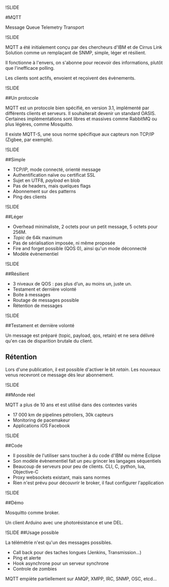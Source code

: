 !SLIDE

#MQTT

Message Queue Telemetry Transport

!SLIDE

MQTT a été initialement conçu par des chercheurs d'IBM et de Cirrus Link Solution
comme un remplaçant de SNMP, simple, léger et résilient.

Il fonctionne à l'envers, on s'abonne pour recevoir des informations, plutôt que l'inefficace polling.

Les clients sont actifs, envoient et reçoivent des évènements.

!SLIDE

##Un protocole

MQTT est un protocole bien spécifié, en version 3.1, implémenté par différents clients et serveurs.
Il souhaiterait devenir un standard OASIS.
Certaines implémentations sont libres et massives comme RabbitMQ ou plus légères, comme Mosquitto.

Il existe MQTT-S, une sous norme spécifique aux capteurs non TCP/IP (Zigbee, par exemple).

!SLIDE

##Simple

* TCP/IP, mode connecté, orienté message
* Authentification naïve ou certificat SSL
* Sujet en UTF8, _payload_ en blob
* Pas de headers, mais quelques flags
* Abonnement sur des patterns
* Ping des clients

!SLIDE

##Léger

* Overhead minimaliste, 2 octets pour un petit message, 5 octets pour 256M.
* _Topic_ de 64k maximum
* Pas de sérialisation imposée, ni même proposée
* Fire and forget possible (QOS 0), ainsi qu'un mode déconnecté
* Modèle évènementiel

!SLIDE

##Résilient

* 3 niveaux de QOS : pas plus d’un, au moins un, juste un.
* Testament et dernière volonté
* Boite à messages
* Routage de messages possible
* Rétention de messages

!SLIDE

##Testament et dernière volonté

Un message est préparé (topic, payload, qos, retain) et ne sera délivré qu'en cas de disparition brutale du client.

## Rétention

Lors d'une publication, il est possible d'activer le bit _retain_.
Les nouveaux venus recevront ce message dès leur abonnement.

!SLIDE

##Monde réel

MQTT a plus de 10 ans et est utilisé dans des contextes variés

* 17 000 km de pipelines pétroliers, 30k capteurs
* Monitoring de pacemakeur
* Applications iOS Facebook

!SLIDE

##Code

* Il possible de l'utiliser sans toucher à du code d'IBM ou même Eclipse
* Son modèle évènementiel fait un peu grincer les langages séquentiels
* Beaucoup de serveurs pour peu de clients. CLI, C, python, lua, Objective-C
* Proxy websockets existant, mais sans normes
* Rien n'est prévu pour découvrir le broker, il faut configurer l'application

!SLIDE

##Démo

Mosquitto comme broker.

Un client Arduino avec une photorésistance et une DEL.

!SLIDE
##Usage possible

La télémétrie n'est qu'un des messages possibles.

* Call back pour des taches longues (Jenkins, Transmission…)
* Ping et alerte
* Hook asynchrone pour un serveur synchrone
* Controle de zombies

MQTT empiète partiellement sur AMQP, XMPP, IRC, SNMP, OSC, etcd…
